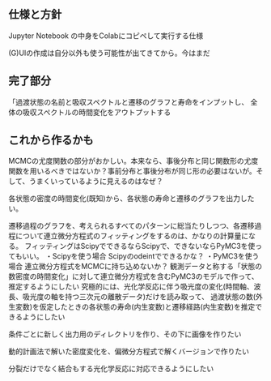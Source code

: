 ##  仕様と方針
Jupyter Notebook の中身をColabにコピペして実行する仕様

(G)UIの作成は自分以外も使う可能性が出てきてから。今はまだ

##  完了部分
「過渡状態の名前と吸収スペクトルと遷移のグラフと寿命をインプットし、
全体の吸収スペクトルの時間変化をアウトプットする

##  これから作るかも
MCMCの尤度関数の部分がおかしい。本来なら、事後分布と同じ関数形の尤度関数を用いるべきではないか？事前分布と事後分布が同じ形の必要はないが。そして、うまくいっているように見えるのはなぜ？

各状態の密度の時間変化(既知)から、各状態の寿命と遷移のグラフを出力したい。

遷移過程のグラフを、考えられるすべてのパターンに総当たりしつつ、各遷移過程について連立微分方程式のフィッティングをするのは、かなりの計算量になる。
フィッティングはScipyでできるならScipyで、できないならPyMC3を使ってもいい。
    ・Scipyを使う場合
    Scipyのodeintでできるかな？
    ・PyMC3を使う場合
    連立微分方程式をMCMCに持ち込めないか？
    観測データと称する「状態の数密度の時間変化」に対して連立微分方程式を含むPyMC3のモデルで作って、推定するようにしたい
究極的には、光化学反応に伴う吸光度の変化(時間軸、波長、吸光度の軸を持つ三次元の離散データ)だけを読み取って、
過渡状態の数(外生変数)を仮定したときの各状態の寿命(内生変数)と遷移経路(内生変数)を推定できるようにしたい

条件ごとに新しく出力用のディレクトリを作り、その下に画像を作りたい

動的計画法で解いた密度変化を、偏微分方程式で解くバージョンで作りたい

分裂だけでなく結合もする光化学反応に対応できるようにしたい